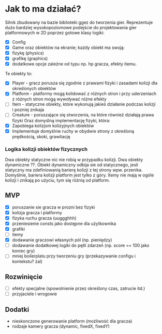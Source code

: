 # Jak to ma działać?
Silnik zbudowany na bazie biblioteki ggez do tworzenia gier.
Reprezentuje dużo bardziej wysokopoziomowe podejście do projektowania gier platformowych w 2D poprzez gotowe klasy logiki:
- [x] Config 
- [x] Game 
oraz obiektów na ekranie; każdy obiekt ma swoją: 
- [x] fizykę (physics) 
- [x] grafikę (graphics)
- [x] dodatkowe opcje zależne od typu np. hp gracza, efekty itemu.

Te obiekty to:
- [x] Player - gracz porusza się zgodnie z prawami fizyki i zasadami kolizji dla określonych obiektów
- [x] Platform - platformy mogą kolidować z różnych stron i przy uderzeniach z różnych stron mogą wywoływać różne efekty
- [ ] Item - statyczne obiekty, które wykonują jakieś działanie podczas kolizji i pozniej znikaja
- [ ] Creature - poruszające się stworzenia, na które również działają prawa fizyki
Oraz domyślną implementację fizyki, która:
- [x] Zapobiega kolizjom kolizyjnych obiektów
- [x] Implementuje domyślnie ruchy w obydwie strony z określoną prędkością, skoki, grawitację

### Logika kolizji obiektów fizycznych
Dwa obiekty statyczne nic nie robią w przypadku kolizji.
Dwa obiekty dynamiczne ??.
Obiekt dynamiczny odbija sie od statycznego, jesli statyczny ma zdefiniowanią barierę kolizji z tej strony wpw. przenika.
Domyślnie, bariera kolizji platform jest tylko z góry.
Itemy nie mają w ogóle kolizji i znikają po użyciu, tym się różnią od platform.

## MVP
- [x] poruszanie sie gracza w prozni bez fizyki
- [x] kolizja gracza i platformy
- [x] fizyka ruchu gracza (uuggghhh)
- [x] przeniesienie consts jako dostępne dla użytkownika
- [x] grafiki
- [ ] itemy
- [x] dodawanie graczowi własnych pól (np. pieniędzy)
- [ ] dodawanie dodatkowej logiki do pętli zdarzeń (np. score == 100 jako koniec gry)
- [ ] mniej boilerplatu przy tworzeniu gry (przekazywanie configu i kontekstu? żal)

## Rozwinięcie
- [ ] efekty specjalne (spowolnienie przez określony czas, zatrucie itd.)
- [ ] przyjaciele i wrogowie

## Dodatki
- nieskonczone generowanie platform (możliwość dla gracza)
- rodzaje kamery gracza (dynamic, fixedX, fixedY)
